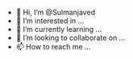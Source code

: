 - 👋 Hi, I’m @Sulmanjaved
- 👀 I’m interested in ...
- 🌱 I’m currently learning ...
- 💞️ I’m looking to collaborate on ...
- 📫 How to reach me ...

<!---
Sulmanjaved/Sulmanjaved is a ✨ special ✨ repository because its `README.md` (this file) appears on your GitHub profile.
You can click the Preview link to take a look at your changes.
--->
